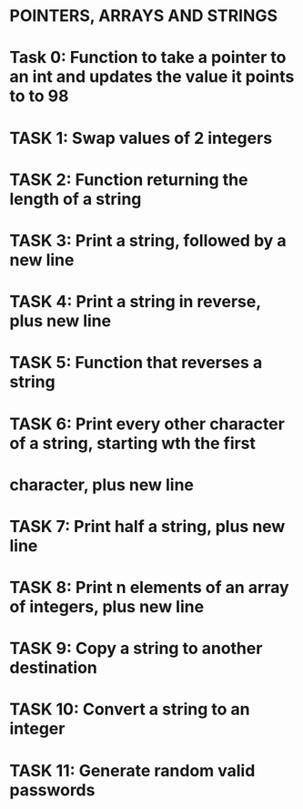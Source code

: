 # POINTERS, ARRAYS AND STRINGS

# Task 0: Function to take a pointer to an int and updates the value it points to to 98

# TASK 1: Swap values of 2 integers

# TASK 2: Function returning the length of a string

# TASK 3: Print a string, followed by a new line

# TASK 4: Print a string in reverse, plus new line

# TASK 5: Function that reverses a string

# TASK 6: Print every other character of a string, starting wth the first 
# character, plus new line

# TASK 7: Print half a string, plus new line

# TASK 8: Print n elements of an array of integers, plus new line

# TASK 9: Copy a string to another destination

# TASK 10: Convert a string to an integer

# TASK 11: Generate random valid passwords
